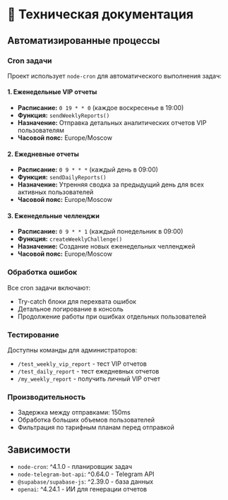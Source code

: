 # 🔧 Техническая документация

## Автоматизированные процессы

### Cron задачи

Проект использует `node-cron` для автоматического выполнения задач:

#### 1. Еженедельные VIP отчеты
- **Расписание:** `0 19 * * 0` (каждое воскресенье в 19:00)
- **Функция:** `sendWeeklyReports()`
- **Назначение:** Отправка детальных аналитических отчетов VIP пользователям
- **Часовой пояс:** Europe/Moscow

#### 2. Ежедневные отчеты
- **Расписание:** `0 9 * * *` (каждый день в 09:00)
- **Функция:** `sendDailyReports()`
- **Назначение:** Утренняя сводка за предыдущий день для всех активных пользователей
- **Часовой пояс:** Europe/Moscow

#### 3. Еженедельные челленджи
- **Расписание:** `0 9 * * 1` (каждый понедельник в 09:00)
- **Функция:** `createWeeklyChallenge()`
- **Назначение:** Создание новых еженедельных челленджей
- **Часовой пояс:** Europe/Moscow

### Обработка ошибок

Все cron задачи включают:
- Try-catch блоки для перехвата ошибок
- Детальное логирование в консоль
- Продолжение работы при ошибках отдельных пользователей

### Тестирование

Доступны команды для администраторов:
- `/test_weekly_vip_report` - тест VIP отчетов
- `/test_daily_report` - тест ежедневных отчетов
- `/my_weekly_report` - получить личный VIP отчет

### Производительность

- Задержка между отправками: 150ms
- Обработка больших объемов пользователей
- Фильтрация по тарифным планам перед отправкой

## Зависимости

- `node-cron`: ^4.1.0 - планировщик задач
- `node-telegram-bot-api`: ^0.64.0 - Telegram API
- `@supabase/supabase-js`: ^2.39.0 - база данных
- `openai`: ^4.24.1 - ИИ для генерации отчетов
